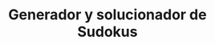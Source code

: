 ---
layout: post
title: Generador y solucionador de Sudokus
autor: pedro
portada: "../assets/images/portadas/python_proyecto_es.png"
categories: [Python, Inteligencia Artificial]
description: "Aplicación de consola para generar y resolver Sudokus."
toc: true
---